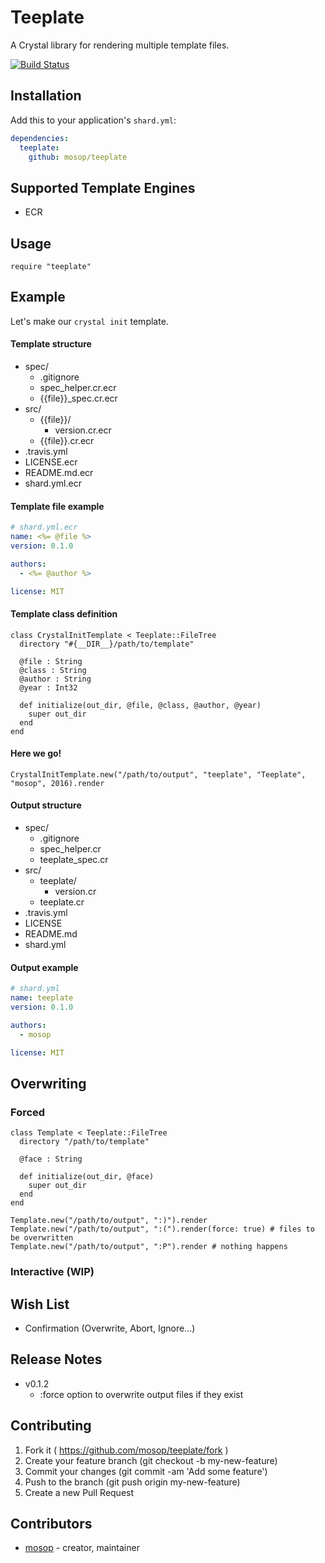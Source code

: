 # Teeplate

A Crystal library for rendering multiple template files.

[![Build Status](https://travis-ci.org/mosop/teeplate.svg?branch=master)](https://travis-ci.org/mosop/teeplate)

## Installation

Add this to your application's `shard.yml`:

```yaml
dependencies:
  teeplate:
    github: mosop/teeplate
```

## Supported Template Engines

* ECR

## Usage

```crystal
require "teeplate"
```

## Example

Let's make our `crystal init` template.

#### Template structure

* spec/
  * .gitignore
  * spec_helper.cr.ecr
  * {{file}}_spec.cr.ecr
* src/
  * {{file}}/
    * version.cr.ecr
  * {{file}}.cr.ecr
* .travis.yml
* LICENSE.ecr
* README.md.ecr
* shard.yml.ecr

#### Template file example

```yaml
# shard.yml.ecr
name: <%= @file %>
version: 0.1.0

authors:
  - <%= @author %>

license: MIT
```

#### Template class definition

```crystal
class CrystalInitTemplate < Teeplate::FileTree
  directory "#{__DIR__}/path/to/template"

  @file : String
  @class : String
  @author : String
  @year : Int32

  def initialize(out_dir, @file, @class, @author, @year)
    super out_dir
  end
end
```

#### Here we go!

```crystal
CrystalInitTemplate.new("/path/to/output", "teeplate", "Teeplate", "mosop", 2016).render
```

#### Output structure

* spec/
  * .gitignore
  * spec_helper.cr
  * teeplate_spec.cr
* src/
  * teeplate/
    * version.cr
  * teeplate.cr
* .travis.yml
* LICENSE
* README.md
* shard.yml

#### Output example

```yaml
# shard.yml
name: teeplate
version: 0.1.0

authors:
  - mosop

license: MIT
```

## Overwriting

### Forced

```crystal
class Template < Teeplate::FileTree
  directory "/path/to/template"

  @face : String

  def initialize(out_dir, @face)
    super out_dir
  end
end

Template.new("/path/to/output", ":)").render
Template.new("/path/to/output", ":(").render(force: true) # files to be overwritten
Template.new("/path/to/output", ":P").render # nothing happens
```

### Interactive (WIP)

## Wish List

* Confirmation (Overwrite, Abort, Ignore...)

## Release Notes

* v0.1.2
  * :force option to overwrite output files if they exist

## Contributing

1. Fork it ( https://github.com/mosop/teeplate/fork )
2. Create your feature branch (git checkout -b my-new-feature)
3. Commit your changes (git commit -am 'Add some feature')
4. Push to the branch (git push origin my-new-feature)
5. Create a new Pull Request

## Contributors

- [mosop](https://github.com/mosop) - creator, maintainer
